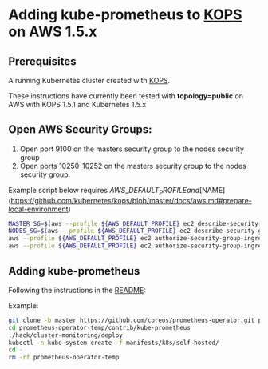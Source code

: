 # Adding kube-prometheus to [KOPS](https://github.com/kubernetes/kops) on AWS 1.5.x


## Prerequisites

A running Kubernetes cluster created with [KOPS](https://github.com/kubernetes/kops).
 
These instructions have currently been tested with  **topology=public** on AWS with KOPS 1.5.1 and Kubernetes 1.5.x

## Open AWS Security Groups:
1. Open port 9100 on the masters security group to the nodes security group
1. Open ports 10250-10252 on the masters security group to the nodes security group.

Example script below requires $AWS\_DEFAULT_PROFILE and [$NAME](https://github.com/kubernetes/kops/blob/master/docs/aws.md#prepare-local-environment)

```bash
MASTER_SG=$(aws --profile ${AWS_DEFAULT_PROFILE} ec2 describe-security-groups --filters "Name=tag:Name,Values=masters.$NAME" --query "SecurityGroups[*].GroupId[]" --output=text)
NODES_SG=$(aws --profile ${AWS_DEFAULT_PROFILE} ec2 describe-security-groups --filters "Name=tag:Name,Values=nodes.$NAME" --query "SecurityGroups[*].GroupId[]" --output=text)
aws --profile ${AWS_DEFAULT_PROFILE} ec2 authorize-security-group-ingress --group-id $MASTER_SG --protocol tcp --port 9100 --source-group $NODES_SG
aws --profile ${AWS_DEFAULT_PROFILE} ec2 authorize-security-group-ingress --group-id $MASTER_SG --protocol tcp --port 10250-10252 --source-group $NODES_SG
```

## Adding kube-prometheus
Following the instructions in the [README](https://github.com/coreos/prometheus-operator/blob/master/contrib/kube-prometheus/README.md):

Example:

```bash
git clone -b master https://github.com/coreos/prometheus-operator.git prometheus-operator-temp;
cd prometheus-operator-temp/contrib/kube-prometheus
./hack/cluster-monitoring/deploy
kubectl -n kube-system create -f manifests/k8s/self-hosted/
cd -
rm -rf prometheus-operator-temp
```
